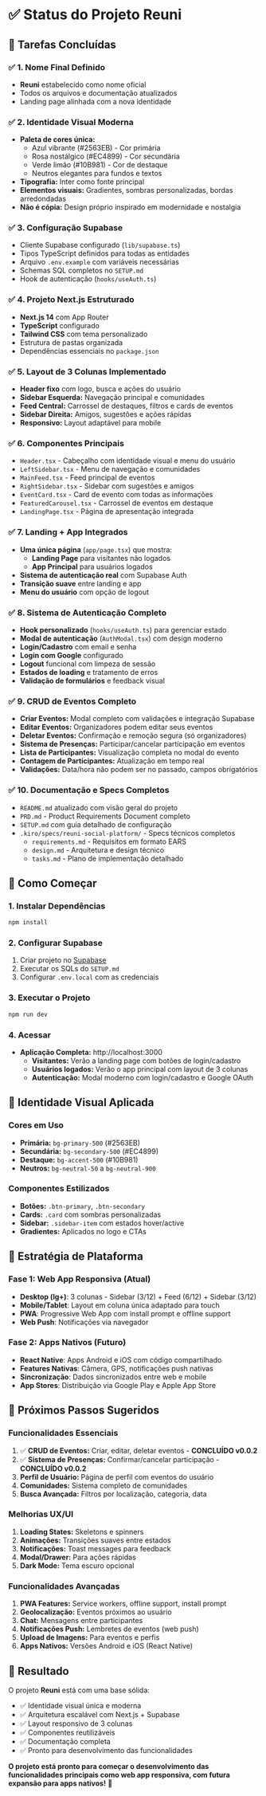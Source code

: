 # ✅ Status do Projeto Reuni

## 🎯 Tarefas Concluídas

### ✅ 1. Nome Final Definido
- **Reuni** estabelecido como nome oficial
- Todos os arquivos e documentação atualizados
- Landing page alinhada com a nova identidade

### ✅ 2. Identidade Visual Moderna
- **Paleta de cores única:**
  - Azul vibrante (#2563EB) - Cor primária
  - Rosa nostálgico (#EC4899) - Cor secundária  
  - Verde limão (#10B981) - Cor de destaque
  - Neutros elegantes para fundos e textos
- **Tipografia:** Inter como fonte principal
- **Elementos visuais:** Gradientes, sombras personalizadas, bordas arredondadas
- **Não é cópia:** Design próprio inspirado em modernidade e nostalgia

### ✅ 3. Configuração Supabase
- Cliente Supabase configurado (`lib/supabase.ts`)
- Tipos TypeScript definidos para todas as entidades
- Arquivo `.env.example` com variáveis necessárias
- Schemas SQL completos no `SETUP.md`
- Hook de autenticação (`hooks/useAuth.ts`)

### ✅ 4. Projeto Next.js Estruturado
- **Next.js 14** com App Router
- **TypeScript** configurado
- **Tailwind CSS** com tema personalizado
- Estrutura de pastas organizada
- Dependências essenciais no `package.json`

### ✅ 5. Layout de 3 Colunas Implementado
- **Header fixo** com logo, busca e ações do usuário
- **Sidebar Esquerda:** Navegação principal e comunidades
- **Feed Central:** Carrossel de destaques, filtros e cards de eventos
- **Sidebar Direita:** Amigos, sugestões e ações rápidas
- **Responsivo:** Layout adaptável para mobile

### ✅ 6. Componentes Principais
- `Header.tsx` - Cabeçalho com identidade visual e menu do usuário
- `LeftSidebar.tsx` - Menu de navegação e comunidades
- `MainFeed.tsx` - Feed principal de eventos
- `RightSidebar.tsx` - Sidebar com sugestões e amigos
- `EventCard.tsx` - Card de evento com todas as informações
- `FeaturedCarousel.tsx` - Carrossel de eventos em destaque
- `LandingPage.tsx` - Página de apresentação integrada

### ✅ 7. Landing + App Integrados
- **Uma única página** (`app/page.tsx`) que mostra:
  - **Landing Page** para visitantes não logados
  - **App Principal** para usuários logados
- **Sistema de autenticação real** com Supabase Auth
- **Transição suave** entre landing e app
- **Menu do usuário** com opção de logout

### ✅ 8. Sistema de Autenticação Completo
- **Hook personalizado** (`hooks/useAuth.ts`) para gerenciar estado
- **Modal de autenticação** (`AuthModal.tsx`) com design moderno
- **Login/Cadastro** com email e senha
- **Login com Google** configurado
- **Logout** funcional com limpeza de sessão
- **Estados de loading** e tratamento de erros
- **Validação de formulários** e feedback visual

### ✅ 9. CRUD de Eventos Completo
- **Criar Eventos:** Modal completo com validações e integração Supabase
- **Editar Eventos:** Organizadores podem editar seus eventos
- **Deletar Eventos:** Confirmação e remoção segura (só organizadores)
- **Sistema de Presenças:** Participar/cancelar participação em eventos
- **Lista de Participantes:** Visualização completa no modal do evento
- **Contagem de Participantes:** Atualização em tempo real
- **Validações:** Data/hora não podem ser no passado, campos obrigatórios

### ✅ 10. Documentação e Specs Completos
- `README.md` atualizado com visão geral do projeto
- `PRD.md` - Product Requirements Document completo
- `SETUP.md` com guia detalhado de configuração
- `.kiro/specs/reuni-social-platform/` - Specs técnicos completos
  - `requirements.md` - Requisitos em formato EARS
  - `design.md` - Arquitetura e design técnico
  - `tasks.md` - Plano de implementação detalhado

## 🚀 Como Começar

### 1. Instalar Dependências
```bash
npm install
```

### 2. Configurar Supabase
1. Criar projeto no [Supabase](https://supabase.com)
2. Executar os SQLs do `SETUP.md`
3. Configurar `.env.local` com as credenciais

### 3. Executar o Projeto
```bash
npm run dev
```

### 4. Acessar
- **Aplicação Completa:** http://localhost:3000
  - **Visitantes:** Verão a landing page com botões de login/cadastro
  - **Usuários logados:** Verão o app principal com layout de 3 colunas
  - **Autenticação:** Modal moderno com login/cadastro e Google OAuth

## 🎨 Identidade Visual Aplicada

### Cores em Uso
- **Primária:** `bg-primary-500` (#2563EB)
- **Secundária:** `bg-secondary-500` (#EC4899)  
- **Destaque:** `bg-accent-500` (#10B981)
- **Neutros:** `bg-neutral-50` a `bg-neutral-900`

### Componentes Estilizados
- **Botões:** `.btn-primary`, `.btn-secondary`
- **Cards:** `.card` com sombras personalizadas
- **Sidebar:** `.sidebar-item` com estados hover/active
- **Gradientes:** Aplicados no logo e CTAs

## 📱 Estratégia de Plataforma

### Fase 1: Web App Responsiva (Atual)
- **Desktop (lg+)**: 3 colunas - Sidebar (3/12) + Feed (6/12) + Sidebar (3/12)
- **Mobile/Tablet**: Layout em coluna única adaptado para touch
- **PWA**: Progressive Web App com install prompt e offline support
- **Web Push**: Notificações via navegador

### Fase 2: Apps Nativos (Futuro)
- **React Native**: Apps Android e iOS com código compartilhado
- **Features Nativas**: Câmera, GPS, notificações push nativas
- **Sincronização**: Dados sincronizados entre web e mobile
- **App Stores**: Distribuição via Google Play e Apple App Store

## 🔄 Próximos Passos Sugeridos

### Funcionalidades Essenciais
1. ✅ **CRUD de Eventos:** Criar, editar, deletar eventos - **CONCLUÍDO v0.0.2**
2. ✅ **Sistema de Presenças:** Confirmar/cancelar participação - **CONCLUÍDO v0.0.2**
3. **Perfil de Usuário:** Página de perfil com eventos do usuário
4. **Comunidades:** Sistema completo de comunidades
5. **Busca Avançada:** Filtros por localização, categoria, data

### Melhorias UX/UI
1. **Loading States:** Skeletons e spinners
2. **Animações:** Transições suaves entre estados
3. **Notificações:** Toast messages para feedback
4. **Modal/Drawer:** Para ações rápidas
5. **Dark Mode:** Tema escuro opcional

### Funcionalidades Avançadas
1. **PWA Features:** Service workers, offline support, install prompt
2. **Geolocalização:** Eventos próximos ao usuário
3. **Chat:** Mensagens entre participantes
4. **Notificações Push:** Lembretes de eventos (web push)
5. **Upload de Imagens:** Para eventos e perfis
6. **Apps Nativos:** Versões Android e iOS (React Native)

## 🎉 Resultado

O projeto **Reuni** está com uma base sólida:
- ✅ Identidade visual única e moderna
- ✅ Arquitetura escalável com Next.js + Supabase
- ✅ Layout responsivo de 3 colunas
- ✅ Componentes reutilizáveis
- ✅ Documentação completa
- ✅ Pronto para desenvolvimento das funcionalidades

**O projeto está pronto para começar o desenvolvimento das funcionalidades principais como web app responsiva, com futura expansão para apps nativos!** 🚀